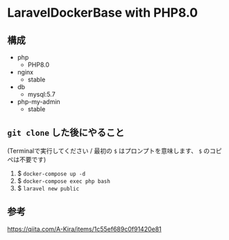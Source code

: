 # LaravelDockerBase with PHP8.0

## 構成

- php
    - PHP8.0
- nginx
    - stable
- db
    - mysql:5.7
- php-my-admin
    - stable

## `git clone` した後にやること

(Terminalで実行してください / 最初の `$` はプロンプトを意味します、 `$` のコピペは不要です)

1. $ `docker-compose up -d`
2. $ `docker-compose exec php bash`
3. $ `laravel new public`

## 参考

https://qiita.com/A-Kira/items/1c55ef689c0f91420e81

